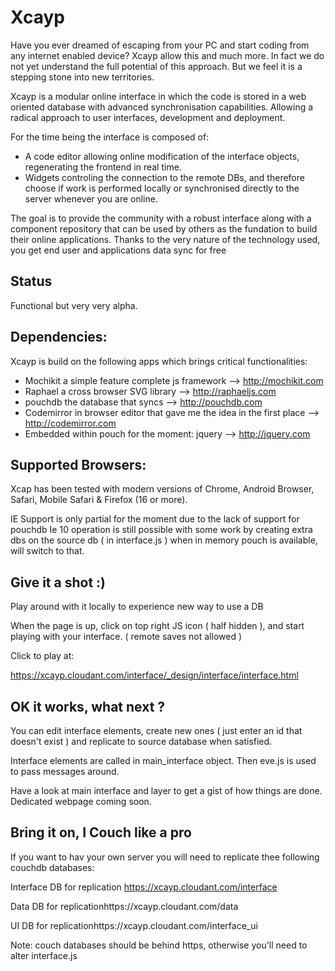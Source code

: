 Xcayp
=====

Have you ever dreamed of escaping from your PC and start coding from any internet enabled device? Xcayp allow this and much more.
In fact we do not yet understand the full potential of this approach. But we feel it is a stepping stone into new 
territories. 

Xcayp is a modular online interface in which the code is stored in a web oriented database with advanced 
synchronisation capabilities. Allowing a radical approach to user interfaces, development and deployment.  

For the time being the interface is composed of:
 - A code editor allowing online modification of the interface objects, regenerating the frontend in real time.
 - Widgets controling the connection to the remote DBs, and therefore choose if work is performed locally 
or synchronised directly to the server whenever you are online.


The goal is to provide the community with a robust interface along with a component repository that can be used by 
others as the fundation to build their online applications. Thanks to the very nature of the technology used, you get end 
user and applications data sync for free


Status
------

Functional but very very alpha.

Dependencies:
-------------
Xcayp is build on the following apps which brings critical functionalities:
- Mochikit a simple feature complete js framework    					 --> http://mochikit.com
- Raphael a cross browser SVG library										 --> http://raphaeljs.com
- pouchdb the database that syncs											 --> http://pouchdb.com
- Codemirror in browser editor that gave me the idea in the first place		 --> http://codemirror.com
- Embedded within pouch for the moment: jquery								 --> http://jquery.com

Supported Browsers:
------------------
Xcap has been tested with modern versions of Chrome, Android Browser, Safari, Mobile Safari & Firefox (16 or more). 

IE Support is only partial for the moment due to the lack of support for pouchdb
Ie 10 operation is still possible with some work by creating extra dbs on the source db ( in interface.js ) when in memory pouch is available, will switch to that.


Give it a shot :)
----------------

Play around with it locally to experience new way to use a DB 

When the page is up, click on top right JS icon ( half hidden ), and start playing with your interface.
( remote saves not allowed )

Click to play at:

https://xcayp.cloudant.com/interface/_design/interface/interface.html


OK it works, what next ?
------------------------

You can edit interface elements, create new ones ( just enter an id that doesn't exist ) and replicate to source database when satisfied.

Interface elements are called in main_interface object. Then eve.js is used to pass messages around.

Have a look at main interface and layer to get a gist of how things are done.
Dedicated webpage coming soon.



Bring it on, I Couch like a pro
-------------------------------

If you want to hav your own server you will need to replicate thee following couchdb databases:

Interface DB for replication https://xcayp.cloudant.com/interface

Data DB for replicationhttps://xcayp.cloudant.com/data

UI DB for replicationhttps://xcayp.cloudant.com/interface_ui

Note: couch databases should be behind https, otherwise you'll need to alter interface.js


